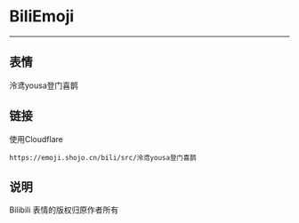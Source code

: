 # BiliEmoji
---
## 表情
泠鸢yousa登门喜鹊
## 链接
使用Cloudflare
```
https://emoji.shojo.cn/bili/src/泠鸢yousa登门喜鹊
```
## 说明
Bilibili 表情的版权归原作者所有
